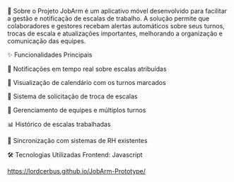 📌 Sobre o Projeto
JobArm é um aplicativo móvel desenvolvido para facilitar a gestão e notificação de escalas de trabalho. A solução permite que colaboradores e gestores recebam alertas automáticos sobre seus turnos, trocas de escala e atualizações importantes, melhorando a organização e comunicação das equipes.

✨ Funcionalidades Principais

🔔 Notificações em tempo real sobre escalas atribuídas

📅 Visualização de calendário com os turnos marcados

🤝 Sistema de solicitação de troca de escalas

👥 Gerenciamento de equipes e múltiplos turnos

📊 Histórico de escalas trabalhadas

🔄 Sincronização com sistemas de RH existentes

🛠 Tecnologias Utilizadas
Frontend: Javascript



https://lordcerbus.github.io/JobArm-Prototype/
